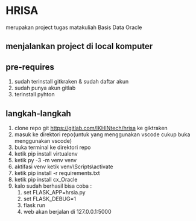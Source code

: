 # HRISA 
merupakan project tugas matakuliah Basis Data Oracle

## menjalankan project di local komputer

## pre-requires
1. sudah terinstall gitkraken & sudah daftar akun
2. sudah punya akun gitlab
3. terinstall pyhton

## langkah-langkah

1. clone repo git https://gitlab.com/IKHINtech/hrisa ke giktraken
2. masuk ke direktori repo(untuk yang menggunakan vscode cukup buka menggunakan vscode)
3. buka terminal ke direktori repo
4. ketik pip install virtualenv
5. ketik py -3 -m venv venv
6. aktifasi venv ketik venv\Scripts\activate
7. ketik pip install -r requirements.txt
8. ketik pip install cx_Oracle
9. kalo sudah berhasil bisa coba :
    1. set FLASK_APP=hrsia.py
    2. set FLASK_DEBUG=1
    3. flask run
    4. web akan berjalan di 127.0.0.1:5000